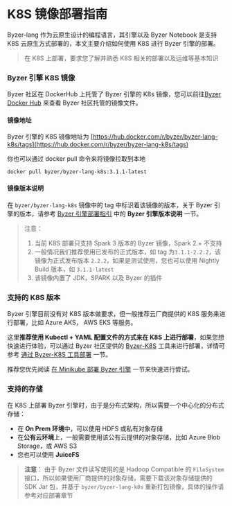 # K8S 镜像部署指南

Byzer-lang 作为云原生设计的编程语言，其引擎以及 Byzer Notebook 是支持 K8S 云原生方式部署的，本文主要介绍如何使用 K8S 进行 Byzer 引擎的部署。

> 在 K8S 上部署，要求您了解并熟悉 K8S 相关的部署以及运维等基本知识


### Byzer 引擎 K8S 镜像

Byzer 社区在 DockerHub 上托管了 Byzer 引擎的 K8s 镜像，您可以前往[Byzer Docker Hub](https://hub.docker.com/u/byzer) 来查看 Byzer 社区托管的镜像文件。

#### 镜像地址

Byzer 引擎的 K8S 镜像地址为 [https://hub.docker.com/r/byzer/byzer-lang-k8s/tags](https://hub.docker.com/r/byzer/byzer-lang-k8s/tags)


你也可以通过 docker pull 命令来将镜像拉取到本地
```shell
docker pull byzer/byzer-lang-k8s:3.1.1-latest
```

#### 镜像版本说明

在 `byzer/byzer-lang-k8s` 镜像中的 tag 中标识着该镜像的版本，关于 Byzer 引擎的版本，请参考 [Byzer 引擎部署指引](/byzer-lang/zh-cn/installation/README.md) 中的 **Byzer 引擎版本说明** 一节。

> 注意：
> 1. 当前 K8S 部署只支持 Spark 3 版本的 Byzer 镜像，Spark 2.+ 不支持
> 2. 一般情况我们推荐使用已发布的正式版本，如 tag 为`3.1.1-2.2.2`，该镜像为正式发布版本 `2.2.2`，如果是测试使用，您也可以使用 Nightly Build 版本，如 `3.1.1-latest`  
> 3. 该镜像内置了 JDK，SPARK 以及 Byzer 的插件


### 支持的 K8S 版本

Byzer 引擎目前没有对 K8S 版本做要求，但一般推荐云厂商提供的 K8S 服务来进行部署，比如 Azure AKS， AWS EKS 等服务。

这里**推荐使用 Kubectl + YAML 配置文件的方式来在 K8S 上进行部署**，如果您想快速进行体验，可以通过 Byzer 社区提供的 [Byzer-K8S](https://github.com/byzer-org/byzer-k8s) 工具来进行部署，详情可参考 [通过 Byzer-K8S 工具部署](/byzer-lang/zh-cn/installation/k8s/byzer-k8s-tool.md) 一节。

推荐您优先阅读 [在 Minikube 部署 Byzer 引擎](/byzer-lang/zh-cn/installation/k8s/byzer-on-minikube.md) 一节来快速进行尝试。

### 支持的存储

在 K8S 上部署 Byzer 引擎时，由于是分布式架构，所以需要一个中心化的分布式存储：
- 在 **On Prem 环境**中，可以使用 HDFS 或私有对象存储
- 在**公有云环境**上，一般需要使用该公有云提供的对象存储，比如 Azure Blob Storage，或 AWS S3
- 您也可以使用 **JuiceFS** 

> **注意**：
> 由于 Byzer 文件读写使用的是 Hadoop Compatible 的 `FileSystem` 接口，所以如果使用厂商提供的对象存储，需要下载该对象存储提供的 SDK Jar 包，并基于 `byzer/byzer-lang-k8s` 重新打包镜像，具体的操作请参考对应部署章节